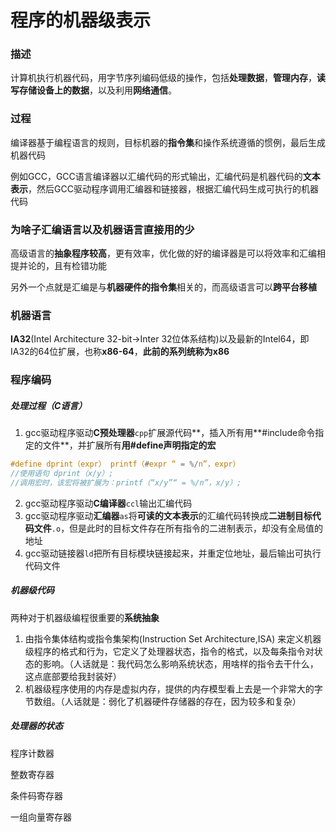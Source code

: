# 程序的机器级表示

### 描述

计算机执行机器代码，用字节序列编码低级的操作，包括**处理数据**，**管理内存**，**读写存储设备上的数据**，以及利用**网络通信**。

### 过程

编译器基于编程语言的规则，目标机器的**指令集**和操作系统遵循的惯例，最后生成机器代码

例如GCC，GCC语言编译器以汇编代码的形式输出，汇编代码是机器代码的**文本表示**，然后GCC驱动程序调用汇编器和链接器，根据汇编代码生成可执行的机器代码

### 为啥子汇编语言以及机器语言直接用的少

高级语言的**抽象程序较高**，更有效率，优化做的好的编译器是可以将效率和汇编相提并论的，且有检错功能

另外一个点就是汇编是与**机器硬件的指令集**相关的，而高级语言可以**跨平台移植**

### 机器语言

**IA32**(Intel Architecture 32-bit->Inter 32位体系结构)以及最新的Intel64，即IA32的64位扩展，也称**x86-64**，**此前的系列统称为x86**

### 程序编码

##### 处理过程（C语言）

1. gcc驱动程序驱动**C预处理器**`cpp`扩展源代码**，插入所有用**#include命令指定的文件**，并扩展所有**用#define声明指定的宏**

```C
#define dprint（expr） printf（#expr “ = %/n”，expr）
//使用语句 dprint（x/y）;
//调用宏时，该宏将被扩展为：printf（“x/y”“ = %/n”，x/y）;
```

2. gcc驱动程序驱动**C编译器**`ccl`输出汇编代码
3. gcc驱动程序驱动**汇编器**`as`将**可读的文本表示**的汇编代码转换成**二进制目标代码文件**`.o`，但是此时的目标文件存在所有指令的二进制表示，却没有全局值的地址
4. gcc驱动链接器`ld`把所有目标模块链接起来，并重定位地址，最后输出可执行代码文件

##### **机器级代码**

两种对于机器级编程很重要的**系统抽象**

1. 由指令集体结构或指令集架构(Instruction Set Architecture,ISA) 来定义机器级程序的格式和行为，它定义了处理器状态，指令的格式，以及每条指令对状态的影响。（人话就是：我代码怎么影响系统状态，用啥样的指令去干什么，这点底部要给我封装好）
2. 机器级程序使用的内存是虚拟内存，提供的内存模型看上去是一个非常大的字节数组。（人话就是：弱化了机器硬件存储器的存在，因为较多和复杂）

##### **处理器的状态**

程序计数器

整数寄存器

条件码寄存器

一组向量寄存器
